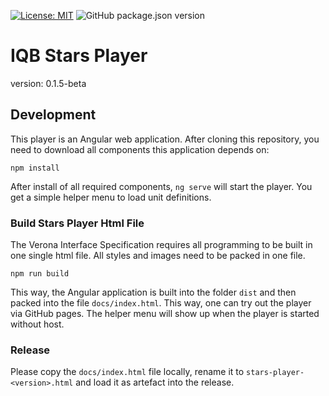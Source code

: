[![License: MIT](https://img.shields.io/badge/License-MIT-yellow.svg?style=flat-square)](https://opensource.org/licenses/MIT)
![GitHub package.json version](https://img.shields.io/github/package-json/v/iqb-berlin/verona-player-abi?style=flat-square)

# IQB Stars Player
version: 0.1.5-beta

## Development

This player is an Angular web application. After cloning this repository, you need to download all components this application depends on: 

```
npm install
```

After install of all required components, `ng serve` will start the player. You get a simple helper menu to load unit definitions.

### Build Stars Player Html File
The Verona Interface Specification requires all programming to be built in one single html file. All styles and images need to be packed in one file.
```
npm run build
```
This way, the Angular application is built into the folder `dist` and then packed into the file `docs/index.html`. This way, one can try out the player via GitHub pages. The helper menu will show up when the player is started without host.

### Release

Please copy the `docs/index.html` file locally, rename it to `stars-player-<version>.html` 
and load it as artefact into the release.
